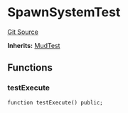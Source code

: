 # SpawnSystemTest

[Git Source](https://github.com/Moving-Castles/eat-drain-arson/blob/7bfd8b7722dbe81e95349eb300f1195a0dad2f0a/src/test/systems/SpawnSystem.t.sol)

**Inherits:**
[MudTest](/src/test/MudTest.t.sol/contract.MudTest.md)

## Functions

### testExecute

```solidity
function testExecute() public;
```
